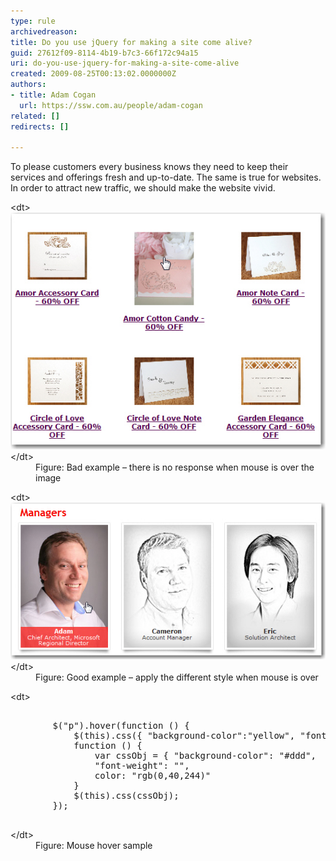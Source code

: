 ```yaml
---
type: rule
archivedreason: 
title: Do you use jQuery for making a site come alive?
guid: 27612f09-8114-4b19-b7c3-66f172c94a15
uri: do-you-use-jquery-for-making-a-site-come-alive
created: 2009-08-25T00:13:02.0000000Z
authors:
- title: Adam Cogan
  url: https://ssw.com.au/people/adam-cogan
related: []
redirects: []

---
```


To please customers every business knows they need to keep their services and offerings fresh and up-to-date. The same is true for websites. In order to attract new traffic, we should make the website vivid.   
<!--endintro-->
<dl class="badImage">    &lt;dt&gt;<img alt="Bad example – there is no response when mouse is over the image" src="OldFashionSite.jpg"> &lt;/dt&gt;
    <dd>Figure: Bad example – there is no response when mouse is over the image </dd></dl><dl class="goodImage">    &lt;dt&gt;<img alt="Good example – apply the different style when mouse is over" src="NewFashionSite.jpg"> &lt;/dt&gt;
    <dd>Figure: Good example – apply the different style when mouse is over </dd></dl><dl class="goodCode">    &lt;dt&gt;
    <pre>        
        $("p").hover(function () {
            $(this).css({ "background-color":"yellow", "font-weight":"bolder" }); },
            function () { 
                var cssObj = { "background-color": "#ddd", 
                "font-weight": "", 
                color: "rgb(0,40,244)"
            }
            $(this).css(cssObj);
        }); 
    </pre>
    &lt;/dt&gt;
    <dd>Figure: Mouse hover sample </dd></dl>
